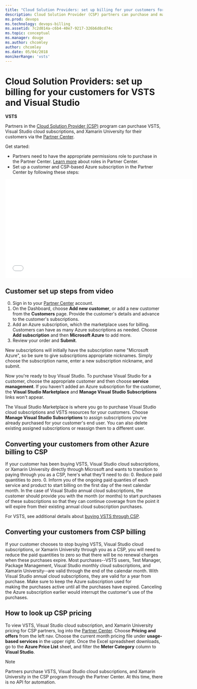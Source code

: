 ```yaml
---
title: "Cloud Solution Providers: set up billing for your customers for VSTS and Visual Studio"
description: Cloud Solution Provider (CSP) partners can purchase and manage various VSTS, VS, HockeyApp, etc., subscriptions for their customers
ms.prod: devops
ms.technology: devops-billing
ms.assetid: 7c2d014a-c6b4-40e7-9217-326b6d8cd74c
ms.topic: conceptual
ms.manager: douge
ms.author: chcomley
author: chcomley
ms.date: 05/04/2018
monikerRange: 'vsts'
---
```


# Cloud Solution Providers: set up billing for your customers for VSTS and Visual Studio

**VSTS**

Partners in the [Cloud Solution Provider (CSP)](https://partner.microsoft.com/cloud-solution-provider) program
can purchase VSTS, Visual Studio cloud subscriptions, and Xamarin University for their customers
via the [Partner Center](https://partnercenter.microsoft.com).

Get started:

* Partners need to have the appropriate permissions role to purchase in the Partner Center. [Learn more](https://msdn.microsoft.com/partner-center/create-user-accounts-and-set-permissions) about roles in Partner Center.
* Set up a customer and CSP-based Azure subscription in the Partner Center by following these steps:

<iframe src="//channel9.msdn.com/Shows/Visual-Studio-for-CSP-Partners/CSP-Customer-Provisioning/player" width="600" height="315" allowFullScreen="true" frameBorder="0"></iframe>

## Customer set up steps from video

0. Sign in to your [Partner Center](https://partnercenter.microsoft.com) account. 
0. On the Dashboard, choose **Add new customer**, or add a new customer from the **Customers** page. Provide the customer's details and advance to the customer's subscriptions.
0. Add an Azure subscription, which the marketplace uses for billing. Customers can have as many Azure subscriptions as needed. Choose **Add subscription** and then **Microsoft Azure** to add more.
0. Review your order and **Submit**.

New subscriptions will initially have the subscription name "Microsoft Azure", so be sure to give subscriptions
appropriate nicknames. Simply choose the subscription name, enter a new subscription nickname, and submit.

Now you're ready to buy Visual Studio. To purchase Visual Studio for a customer, choose the appropriate customer and
then choose **service management**.  If you haven't added an Azure subscription for the customer, the **Visual Studio
Marketplace** and **Manage Visual Studio Subscriptions** links won't appear.

The Visual Studio Marketplace is where you go to purchase Visual Studio cloud subscriptions and VSTS resources for your
customers.  Choose **Manage Visual Studio Subscriptions** to assign subscriptions you've already purchased for your
customer's end user.  You can also delete existing assigned subscriptions or reassign them to a different user.

## Converting your customers from other Azure billing to CSP
If your customer has been buying VSTS, Visual Studio cloud subscriptions, or Xamarin University directly through Microsoft and wants to transition to paying through you as a CSP, here's what they'll need to do:
0. Reduce paid quantities to zero.
0. Inform you of the ongoing paid quanties of each service and product to start billing on the first day of the next calendar month. In the case of Visual Studio annual cloud subscriptions, the customer should 
provide you with the month (or months) to start purchases of these subscriptions so that they can continue coverage from the point it will expire from their existing annual cloud subscription purchases.

For VSTS, see additional details about [buying VSTS through CSP](buy-csp-vsts.md).

## Converting your customers from CSP billing

If your customer chooses to stop buying VSTS, Visual Studio cloud subscriptions, or Xamarin University through you as a CSP, you will need to reduce the paid quantities to zero 
so that there will be no renewal charges when these purchases expire. Most purchases--VSTS users, Test Manager, Package Management, Visual Studio monthly cloud subscriptions, and Xamarin University--are 
valid through the end of the calendar month. With Visual Studio annual cloud subscriptions, they are valid for a year from purchase. Make sure to keep the Azure subscription used for  
making the purchases active until all the purchases have expired. Canceling the Azure subscription earlier would interrupt the customer's use of the purchases.

## How to look up CSP pricing

To view VSTS, Visual Studio cloud subscription, and Xamarin University pricing for CSP partners, log into the 
[Partner Center](https://partnercenter.microsoft.com).  Choose **Pricing and offers** from the left nav.  Choose the current month pricing file under **usage-based services** in
the upper right. Once the Excel spreadsheet downloads, go to the **Azure Price List** sheet, and
filter the **Meter Category** column to **Visual Studio**.

> [!NOTE]
> Partners purchase VSTS, Visual Studio cloud subscriptions, and Xamarin University in the CSP program through the Partner Center. 
> At this time, there is no API for automation.


